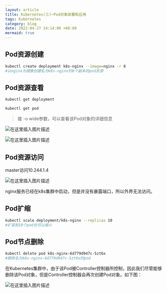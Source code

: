 ```yaml
---
layout: article
title: Kubernetes(三)—Pod对象部署和应用
tags: Kubernetes
category: blog
date: 2022-04-27 14:14:00 +08:00
mermaid: true
---
```

## Pod资源创建

```bash
kubectl create deployment k8s-nginx --image=nginx -r 8
#以nginx为镜像创建名为k8s-nginx的8个副本的pod资源
```

## Pod资源查看

```bash
kubectl get deployment
```
```bash
kubectl get pod
```

>接 -o wide参数，可以查看该Pod对象的详细信息

![在这里插入图片描述](https://img-blog.csdnimg.cn/d52e164ffd0147948c54b1cc5f0da9ae.png)

![在这里插入图片描述](https://img-blog.csdnimg.cn/1a3802763fba42988ef35ec95b009fa4.png)

## Pod资源访问

master访问10.244.1.4

![在这里插入图片描述](https://img-blog.csdnimg.cn/9b78f2c83a6d498a82c830fb3ca7268c.png)

nginx服务已经在k8s集群中启动，但是并没有暴露端口，所以外界无法访问。

## Pod扩缩

```bash
kubectl scale deployment/k8s-nginx --replicas 10
#扩容到10个pod也可以缩小
```
## Pod节点删除

```bash
kubectl delete pod k8s-nginx-6d779d947c-5zt6x 
#删除名为k8s-nginx-6d779d947c-5zt6x的pod
```
在Kubernetes集群中，由于该Pod被Controller控制器所控制，因此我们尽管能够删除该Pod对象，但是Controller控制器会再次创建Pod对象。如下图：

![在这里插入图片描述](https://img-blog.csdnimg.cn/3e228acc4b884372a38409493fb2dcbd.png)
